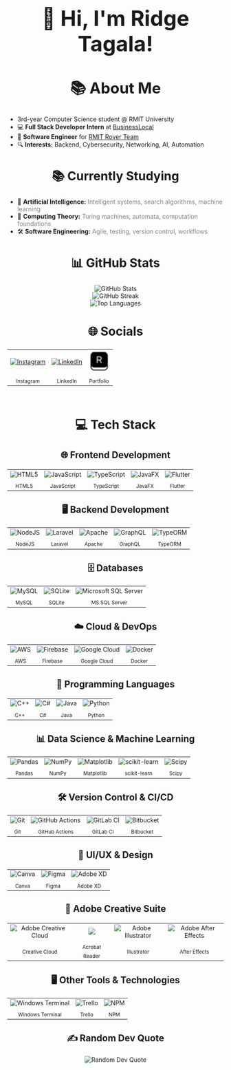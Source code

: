 <h1 align="center" style="font-size:3.5em;">👋 Hi, I'm Ridge Tagala!</h1>

<h2 align="center" style="font-size:2.5em;">📚 About Me</h2>
<ul>
  <li>3rd-year Computer Science student @ RMIT University</li>
  <li>💻 <strong>Full Stack Developer Intern</strong> at <a href="https://github.com/BusinessLocal">BusinessLocal</a></li>
  <li>🚀 <strong>Software Engineer</strong> for <a href="https://www.linkedin.com/company/rmitroverteam/">RMIT Rover Team</a></li>
  <li>🔍 <strong>Interests:</strong> Backend, Cybersecurity, Networking, AI, Automation</li>
</ul>

<h2 align="center" style="font-size:2em;">📚 Currently Studying</h2>
<ul>
  <li>🤖 <strong>Artificial Intelligence:</strong> <span style="color:gray;">Intelligent systems, search algorithms, machine learning</span></li>
  <li>🧮 <strong>Computing Theory:</strong> <span style="color:gray;">Turing machines, automata, computation foundations</span></li>
  <li>🛠️ <strong>Software Engineering:</strong> <span style="color:gray;">Agile, testing, version control, workflows</span></li>
</ul>

<h2 align="center" style="font-size:2em;">📊 GitHub Stats</h2>
<div align="center">
	<img src="https://github-readme-stats.vercel.app/api?username=Ridge19&theme=dark&hide_border=false&include_all_commits=true&count_private=true" alt="GitHub Stats" />
	<br/>
	<img src="https://nirzak-streak-stats.vercel.app/?user=Ridge19&theme=dark&hide_border=false" alt="GitHub Streak" />
	<br/>
	<img src="https://github-readme-stats.vercel.app/api/top-langs/?username=Ridge19&theme=dark&hide_border=false&include_all_commits=true&count_private=true&layout=compact" alt="Top Languages" />
</div>

<h2 align="center" style="font-size:2em;">🌐 Socials</h2>


<div align="center">
	<table>
		<tr>
			<td align="center">
				<a href="https://instagram.com/Ridge.zip">
					<img width="50" height="50" alt="Instagram" src="https://upload.wikimedia.org/wikipedia/commons/a/a5/Instagram_icon.png" />
				</a>
			</td>
			<td align="center">
				<a href="https://www.linkedin.com/in/ridge-tagala2002/">
					<img width="50" height="50" alt="LinkedIn" src="https://cdn.jsdelivr.net/gh/devicons/devicon/icons/linkedin/linkedin-original.svg" />
				</a>
			</td>
			<td align="center">
				<a href="https://riidgyy.com">
					<img width="50" height="50" alt="Portfolio" src="assets/favicon.png" />
				</a>
			</td>
		</tr>
		<tr>
			<td align="center"><sub>Instagram</sub></td>
			<td align="center"><sub>LinkedIn</sub></td>
			<td align="center"><sub>Portfolio</sub></td>
		</tr>
	</table>
</div>




<br>

<h2 align="center" style="font-size:2em;">💻 Tech Stack</h2>

<h3 align="center" style="font-size:1.5em;">🌐 Frontend Development</h3>
<div align="center">
	<table>
		<tr>
			<td align="center">
				<img width="70" src="https://cdn.jsdelivr.net/gh/devicons/devicon/icons/html5/html5-original.svg" alt="HTML5" />
			</td>
			<td align="center">
				<img width="70" src="https://cdn.jsdelivr.net/gh/devicons/devicon/icons/javascript/javascript-original.svg" alt="JavaScript" />
			</td>
			<td align="center">
				<img width="70" src="https://cdn.jsdelivr.net/gh/devicons/devicon/icons/typescript/typescript-original.svg" alt="TypeScript" />
			</td>
			<td align="center">
				<img width="70" src="https://cdn.jsdelivr.net/gh/devicons/devicon/icons/java/java-original.svg" alt="JavaFX" />
			</td>
			<td align="center">
				<img width="70" src="https://cdn.jsdelivr.net/gh/devicons/devicon/icons/flutter/flutter-original.svg" alt="Flutter" />
			</td>
		</tr>
		<tr>
			<td align="center"><sub>HTML5</sub></td>
			<td align="center"><sub>JavaScript</sub></td>
			<td align="center"><sub>TypeScript</sub></td>
			<td align="center"><sub>JavaFX</sub></td>
			<td align="center"><sub>Flutter</sub></td>
		</tr>
	</table>
</div>


<h3 align="center" style="font-size:1.5em;">🖥️ Backend Development</h3>
<div align="center">
	<table>
		<tr>
			<td align="center"><img width="70" src="https://cdn.jsdelivr.net/gh/devicons/devicon/icons/nodejs/nodejs-original.svg" alt="NodeJS" /></td>
			<td align="center"><img width="70" src="https://upload.wikimedia.org/wikipedia/commons/9/9a/Laravel.svg" alt="Laravel" /></td>
			<td align="center"><img width="70" src="https://cdn.jsdelivr.net/gh/devicons/devicon/icons/apache/apache-original.svg" alt="Apache" /></td>
			<td align="center"><img width="70" src="https://cdn.jsdelivr.net/gh/devicons/devicon/icons/graphql/graphql-plain.svg" alt="GraphQL" /></td>
			<td align="center"><img width="70" src="https://avatars.githubusercontent.com/u/20165699?s=200&v=4" alt="TypeORM" /></td>
		</tr>
		<tr>
			<td align="center"><sub>NodeJS</sub></td>
			<td align="center"><sub>Laravel</sub></td>
			<td align="center"><sub>Apache</sub></td>
			<td align="center"><sub>GraphQL</sub></td>
			<td align="center"><sub>TypeORM</sub></td>
		</tr>
	</table>
</div>


<h3 align="center" style="font-size:1.5em;">🗄️ Databases</h3>
<div align="center">
	<table>
		<tr>
			<td align="center"><img width="70" src="https://cdn.jsdelivr.net/gh/devicons/devicon/icons/mysql/mysql-original.svg" alt="MySQL" /></td>
			<td align="center"><img width="70" src="https://cdn.jsdelivr.net/gh/devicons/devicon/icons/sqlite/sqlite-original.svg" alt="SQLite" /></td>
			<td align="center"><img width="70" src="https://upload.wikimedia.org/wikipedia/commons/8/87/Sql_data_base_with_logo.png" alt="Microsoft SQL Server" /></td>
		</tr>
		<tr>
			<td align="center"><sub>MySQL</sub></td>
			<td align="center"><sub>SQLite</sub></td>
			<td align="center"><sub>MS SQL Server</sub></td>
		</tr>
	</table>
</div>


<h3 align="center" style="font-size:1.5em;">☁️ Cloud & DevOps</h3>
<div align="center">
	<table>
		<tr>
			<td align="center"><img width="70" src="https://upload.wikimedia.org/wikipedia/commons/9/93/Amazon_Web_Services_Logo.svg" alt="AWS" /></td>
			<td align="center"><img width="70" src="https://cdn.jsdelivr.net/gh/devicons/devicon/icons/firebase/firebase-plain.svg" alt="Firebase" /></td>
			<td align="center"><img width="70" src="https://cdn.jsdelivr.net/gh/devicons/devicon/icons/googlecloud/googlecloud-original.svg" alt="Google Cloud" /></td>
			<td align="center"><img width="70" src="https://cdn.jsdelivr.net/gh/devicons/devicon/icons/docker/docker-original.svg" alt="Docker" /></td>
		</tr>
		<tr>
			<td align="center"><sub>AWS</sub></td>
			<td align="center"><sub>Firebase</sub></td>
			<td align="center"><sub>Google Cloud</sub></td>
			<td align="center"><sub>Docker</sub></td>
		</tr>
	</table>
</div>


<h3 align="center" style="font-size:1.5em;">🔢 Programming Languages</h3>
<div align="center">
	<table>
		<tr>
			<td align="center"><img width="70" src="https://cdn.jsdelivr.net/gh/devicons/devicon/icons/cplusplus/cplusplus-original.svg" alt="C++" /></td>
			<td align="center"><img width="70" src="https://cdn.jsdelivr.net/gh/devicons/devicon/icons/csharp/csharp-original.svg" alt="C#" /></td>
			<td align="center"><img width="70" src="https://cdn.jsdelivr.net/gh/devicons/devicon/icons/java/java-original.svg" alt="Java" /></td>
			<td align="center"><img width="70" src="https://cdn.jsdelivr.net/gh/devicons/devicon/icons/python/python-original.svg" alt="Python" /></td>
		</tr>
		<tr>
			<td align="center"><sub>C++</sub></td>
			<td align="center"><sub>C#</sub></td>
			<td align="center"><sub>Java</sub></td>
			<td align="center"><sub>Python</sub></td>
		</tr>
	</table>
</div>


<h3 align="center" style="font-size:1.5em;">📊 Data Science & Machine Learning</h3>
<div align="center">
	<table>
		<tr>
			<td align="center"><img width="70" src="https://cdn.jsdelivr.net/gh/devicons/devicon/icons/pandas/pandas-original.svg" alt="Pandas" /></td>
			<td align="center"><img width="70" src="https://cdn.jsdelivr.net/gh/devicons/devicon/icons/numpy/numpy-original.svg" alt="NumPy" /></td>
			<td align="center"><img width="70" src="https://cdn.jsdelivr.net/gh/devicons/devicon/icons/matplotlib/matplotlib-original.svg" alt="Matplotlib" /></td>
			<td align="center"><img width="70" src="https://upload.wikimedia.org/wikipedia/commons/0/05/Scikit_learn_logo_small.svg" alt="scikit-learn" /></td>
			<td align="center"><img width="70" src="https://scipy.org/images/logo.svg" alt="Scipy" /></td>
		</tr>
		<tr>
			<td align="center"><sub>Pandas</sub></td>
			<td align="center"><sub>NumPy</sub></td>
			<td align="center"><sub>Matplotlib</sub></td>
			<td align="center"><sub>scikit-learn</sub></td>
			<td align="center"><sub>Scipy</sub></td>
		</tr>
	</table>
</div>


<h3 align="center" style="font-size:1.5em;">🛠️ Version Control & CI/CD</h3>
<div align="center">
	<table>
		<tr>
			<td align="center"><img width="70" src="https://cdn.jsdelivr.net/gh/devicons/devicon/icons/git/git-original.svg" alt="Git" /></td>
			<td align="center"><img width="70" src="https://github.githubassets.com/images/modules/logos_page/GitHub-Mark.png" alt="GitHub Actions" /></td>
			<td align="center"><img width="70" src="https://cdn.jsdelivr.net/gh/devicons/devicon/icons/gitlab/gitlab-original.svg" alt="GitLab CI" /></td>
			<td align="center"><img width="70" src="https://cdn.jsdelivr.net/gh/devicons/devicon/icons/bitbucket/bitbucket-original.svg" alt="Bitbucket" /></td>
		</tr>
		<tr>
			<td align="center"><sub>Git</sub></td>
			<td align="center"><sub>GitHub Actions</sub></td>
			<td align="center"><sub>GitLab CI</sub></td>
			<td align="center"><sub>Bitbucket</sub></td>
		</tr>
	</table>
</div>


<h3 align="center" style="font-size:1.5em;">🎨 UI/UX & Design</h3>
<div align="center">
	<table>
		<tr>
			<td align="center"><img width="70" src="https://cdn.jsdelivr.net/gh/devicons/devicon/icons/canva/canva-original.svg" alt="Canva" /></td>
			<td align="center"><img width="70" src="https://cdn.jsdelivr.net/gh/devicons/devicon/icons/figma/figma-original.svg" alt="Figma" /></td>
			<td align="center"><img width="70" src="https://upload.wikimedia.org/wikipedia/commons/c/c2/Adobe_XD_CC_icon.svg" alt="Adobe XD" /></td>
		</tr>
		<tr>
			<td align="center"><sub>Canva</sub></td>
			<td align="center"><sub>Figma</sub></td>
			<td align="center"><sub>Adobe XD</sub></td>
		</tr>
	</table>
</div>


<h3 align="center" style="font-size:1.5em;">🎥 Adobe Creative Suite</h3>
<div align="center">
	<table>
		<tr>
			<td align="center"><img width="70" src="https://upload.wikimedia.org/wikipedia/commons/4/4c/Adobe_Creative_Cloud_rainbow_icon.svg" alt="Adobe Creative Cloud" /></td>
			<td align="center"><img width="70" src="https://get.adobe.com/reader/40ade5b0b8/images/adobe_logo.png" /></td>
			<td align="center"><img width="70" src="https://upload.wikimedia.org/wikipedia/commons/f/fb/Adobe_Illustrator_CC_icon.svg" alt="Adobe Illustrator" /></td>
			<td align="center"><img width="70" src="https://www.adobe.com/cc-shared/assets/img/product-icons/svg/after-effects-40.svg" alt="Adobe After Effects" /></td>
		</tr>
		<tr>
			<td align="center"><sub>Creative Cloud</sub></td>
			<td align="center"><sub>Acrobat Reader</sub></td>
			<td align="center"><sub>Illustrator</sub></td>
			<td align="center"><sub>After Effects</sub></td>
		</tr>
	</table>
</div>


<h3 align="center" style="font-size:1.5em;">🖥️ Other Tools & Technologies</h3>
<div align="center">
	<table>
		<tr>
			<td align="center"><img width="70" src="https://store-images.s-microsoft.com/image/apps.8232.13926773940052066.8978812d-6c65-429b-835d-2cecd178e2d7.7cb2976d-0593-49c3-8ab7-8bce4a09d750?h=115" alt="Windows Terminal" /></td>
			<td align="center"><img width="70" src="https://cdn.jsdelivr.net/gh/devicons/devicon/icons/trello/trello-plain.svg" alt="Trello" /></td>
			<td align="center"><img width="70" src="https://cdn.jsdelivr.net/gh/devicons/devicon/icons/npm/npm-original-wordmark.svg" alt="NPM" /></td>
		</tr>
		<tr>
			<td align="center"><sub>Windows Terminal</sub></td>
			<td align="center"><sub>Trello</sub></td>
			<td align="center"><sub>NPM</sub></td>
		</tr>
	</table>
</div>

<h3 align="center" style="font-size:1.5em;">✍️ Random Dev Quote</h3>
<div align="center">
	<img src="https://quotes-github-readme.vercel.app/api?type=horizontal&theme=radical" alt="Random Dev Quote" />
</div>

<!-- Proudly created with GPRM ( https://gprm.itsvg.in ) -->